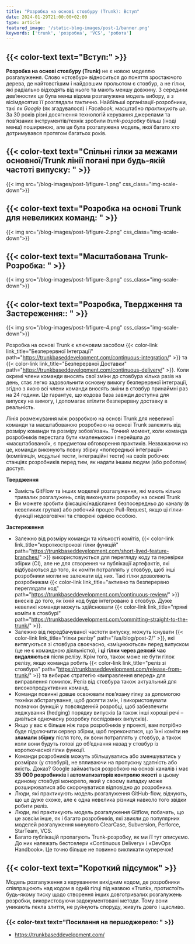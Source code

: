```yaml
---
title: "Розробка на основі стовбуру (Trunk): Вступ"
date: 2024-01-29T21:00:00+02:00
type: article
featured_image: '/static-blog-images/post-1/banner.png'
keywords: ['trunk', 'розробка', 'VCS', 'робота']
---
```

## {{< color-text text="Вступ:" >}}
**Розробка на основі стовбуру (Trunk)** не є новою моделлю розгалуження. Слово «стовбур» відноситься до поняття зростаючого 
дерева, де найтовстішим і найдовшим прольотом є стовбур, а не гілки, які радіально відходять від нього та мають меншу 
довжину. З середини дев’яностих це була менш відома розгалужена модель вибору, а з вісімдесятих її розглядали тактично. 
Найбільші організації-розробники, такі як _Google_ (як згадувалося) і _Facebook_, масштабно _практикують це_. За 30 
років різні досягнення технологій керування джерелами та пов’язаних інструментів/технік зробили _trunk-розробку_ 
більш (іноді менш) поширеною, але це була розгалужена модель, якої багато хто дотримувався протягом багатьох років.

## {{< color-text text="Спільні гілки за межами основної/Trunk лінії погані при будь-якій частоті випуску: " >}}
{{< img src="/blog-images/post-1/figure-1.png" css_class="img-scale-down">}}

## {{< color-text text="Розробка на основі Trunk для невеликих команд: " >}}
{{< img src="/blog-images/post-1/figure-2.png" css_class="img-scale-down">}}

## {{< color-text text="Масштабована Trunk-Розробка: " >}}
{{< img src="/blog-images/post-1/figure-3.png" css_class="img-scale-down">}}

## {{< color-text text="Розробка, Твердження та Застереження:: " >}}
{{< img src="/blog-images/post-1/figure-4.png" css_class="img-scale-down">}}

Розробка на основі Trunk є ключовим засобом 
{{< color-link link_title="Безперервної Інтеграції" path="https://trunkbaseddevelopment.com/continuous-integration/" >}} 
та {{< color-link link_title="Безперервної Доставки" path="https://trunkbaseddevelopment.com/continuous-delivery/" >}}. 
Коли окремі члени команди вносять свої зміни до стовбура кілька разів на день, стає легко задовольнити основну вимогу 
безперервної інтеграції, згідно з якою всі члени команди вносять зміни в стовбур принаймні раз на 24 години. Це 
гарантує, що кодова база завжди доступна для випуску на вимогу, і допомагає втілити безперервну доставку в реальність.

Лінія розмежування між розробкою на основі Trunk для невеликої команди та масштабованою розробкою на основі 
Trunk залежить від розміру команди та розміру зобов’язань. Точний момент, коли команда розробників перестала бути 
«маленькою» і перейшла до «масштабованої», є предметом обговорення практиків. Незважаючи на це, команди виконують повну 
збірку «попередньої інтеграції» (компіляція, модульні тести, інтеграційні тести) на своїх робочих станціях розробників 
перед тим, як надати іншим людям (або роботам) доступ.

**Твердження**
* Замість GitFlow та інших моделей розгалуження, які мають кілька тривалих розгалужень, слід виконувати розробку на 
основі Trunk
* Ви можете зробити фіксацію/надіслання безпосередньо до каналу (в невеликих групах) або робочий процес Pull-Request, 
якщо ці гілки-функції недовговічні та створені однією особою.

**Застереження**
* Залежно від розміру команди та кількості комітів, {{< color-link link_title="короткострокові гілки функцій" path="https://trunkbaseddevelopment.com/short-lived-feature-branches/" >}}
використовуються для перегляду коду та перевірки збірки (CI), але не для створення чи публікації артефактів, які 
відбуваються до того, як коміти потраплять у стовбур, щоб інші розробники могли не залежати від них. Такі гілки 
дозволяють розробникам {{< color-link link_title="активно та безперервно переглядати код" path="https://trunkbaseddevelopment.com/continuous-review/" >}} 
внесків до того, як їхній код буде інтегровано в стовбур. Дуже невеликі команди можуть здійснювати 
{{< color-link link_title="прямі коміти в стовбурі" path="https://trunkbaseddevelopment.com/committing-straight-to-the-trunk/" >}}.
* Залежно від передбачуваної частоти випуску, можуть існувати {{< color-link link_title="гілки релізу" path="/ua/blog/post-2/" >}}, 
які витягуються зі стовбура своєчасно, «зміцнюються» перед випуском (це не є командною діяльністю), і **ці гілки через 
деякий час видаляються** після релізу. Крім того, також може не бути гілок релізу, якщо команда робить 
{{< color-link link_title="реліз зі стовбура" path="https://trunkbaseddevelopment.com/release-from-trunk/" >}} та вибирає
стратегію «виправлення вперед» для виправлення помилок. Реліз від стовбура також актуальний для високопродуктивних команд.
* Команди повинні довше освоювати пов’язану гілку за допомогою техніки абстрагування, щоб досягти змін, і 
використовувати позначки функцій у повсякденній розробці, щоб забезпечити хеджування (hedging) порядку випусків (а також 
інші хороші речі – дивіться одночасну розробку послідовних випусків).
* Якщо у вас є більше ніж пара розробників у проекті, вам потрібно буде підключити сервер збірки, щоб переконатися, що 
їхні коміти **не зламали збірку** після того, як вони потраплять у стовбур, а також коли вони будуть готові до 
об’єднання назад у стовбур із короткочасної гілки функції.
* Команди розробників можуть збільшуватись або зменшуватись у розмірах (у стовбурі), не впливаючи на пропускну здатність
або якість. Доказ? Google займається розробкою на основі каналів і має **35 000 розробників і автоматизаторів контролю 
якості** в цьому єдиному стовбурі монорепо, який у своєму випадку може розширюватися або скорочуватися відповідно до розробника.
* Люди, які практикують модель розгалуження GitHub-flow, відчують, що це дуже схоже, але є одна невелика різниця
навколо того звідки робити реліз.
* Люди, які практикують модель розгалуження Gitflow, побачать, що це зовсім інше, як і багато розробників, які звикли 
до популярних моделей розгалуження минулого ClearCase, Subversion, Perforce, StarTeam, VCS.
* Багато публікацій пропагують Trunk-розробку, як ми її тут описуємо. До них належать бестселери 
«Continuous Delivery» і «DevOps Handbook». Це точно більше не повинно викликати суперечок!

## {{< color-text text="Короткий підсумок" >}}
Модель розгалуження з керуванням вихідним кодом, де розробники співпрацюють над кодом в одній гілці під назвою «Trunk», 
протистоїть будь-якому тиску щодо створення інших довготривалих розгалужень розробки, використовуючи задокументовані 
методи. Тому вони уникають пекла злиття, не руйнують споруду, живуть довго і щасливо.

### {{< color-text text="Посилання на першоджерело: " >}}
* https://trunkbaseddevelopment.com/
